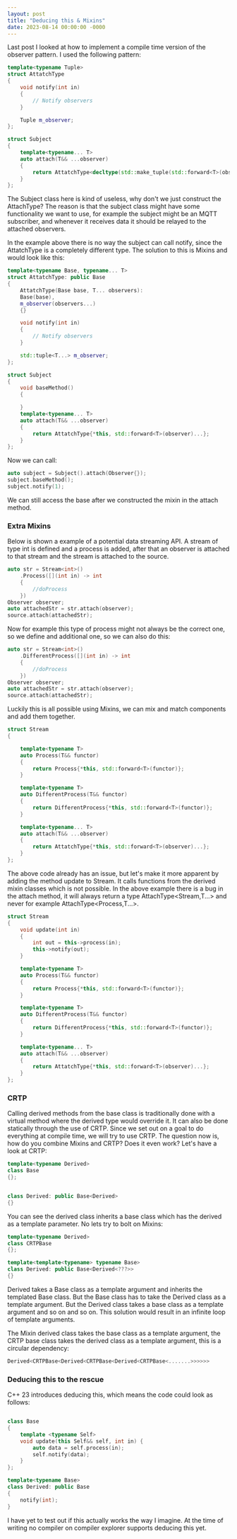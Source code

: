```yaml
---
layout: post
title: "Deducing this & Mixins"
date: 2023-08-14 00:00:00 -0000
---
```


Last post I looked at how to implement a compile time version of the observer pattern. I used the following pattern:
```cpp
template<typename Tuple>
struct AttatchType
{
    void notify(int in)
    {
        // Notify observers
    }

    Tuple m_observer;
};

struct Subject
{
    template<typename... T>
    auto attach(T&& ...observer)
    {
        return AttatchType<decltype(std::make_tuple(std::forward<T>(observer)...))>{std::make_tuple(std::forward<T>(observer)...)};
    }
};
```

The Subject class here is kind of useless, why don't we just construct the AttachType? The reason is that the subject class might have some functionality we want to use, for example the subject might be an MQTT subscriber, and whenever it receives data it should be relayed to the attached observers.

In the example above there is no way the subject can call notify, since the AttatchType is a completely different type. The solution to this is Mixins and would look like this:

```cpp
template<typename Base, typename... T>
struct AttatchType: public Base
{
    AttatchType(Base base, T... observers): 
    Base(base),
    m_observer(observers...)
    {}

    void notify(int in)
    {
        // Notify observers
    }

    std::tuple<T...> m_observer;
};

struct Subject
{
    void baseMethod()
    {

    }
    template<typename... T>
    auto attach(T&& ...observer)
    {
        return AttatchType{*this, std::forward<T>(observer)...};
    }
};
```
Now we can call: 
```cpp
auto subject = Subject().attach(Observer{});
subject.baseMethod();
subject.notify(1);
```
We can still access the base after we constructed the mixin in the attach method.

### Extra Mixins 

Below is shown a example of a potential data streaming API. A stream of type int is defined and a process is added, after that an observer is attached to that stream and the stream is attached to the source.

```cpp
auto str = Stream<int>()
    .Process([](int in) -> int
    {
        //doProcess
    })
Observer observer;
auto attachedStr = str.attach(observer);
source.attach(attachedStr);
```
Now for example this type of process might not always be the correct one, so we define and additional one, so we can also do this:

```cpp
auto str = Stream<int>()
    .DifferentProcess([](int in) -> int
    {
        //doProcess
    })
Observer observer;
auto attachedStr = str.attach(observer);
source.attach(attachedStr);
```
Luckily this is all possible using Mixins, we can mix and match components and add them together.
```cpp
struct Stream
{

    template<typename T>
    auto Process(T&& functor)
    {
        return Process{*this, std::forward<T>(functor)};
    }

    template<typename T>
    auto DifferentProcess(T&& functor)
    {
        return DifferentProcess{*this, std::forward<T>(functor)};
    }

    template<typename... T>
    auto attach(T&& ...observer)
    {
        return AttatchType{*this, std::forward<T>(observer)...};
    }
};
```
The above code already has an issue, but let's make it more apparent by adding the method update to Stream. It calls functions from the derived mixin classes which is not possible. In the above example there is a bug in the attach method, it will always return a type AttachType<Stream,T...> and never for example AttachType<Process<Stream>,T...>.
```cpp
struct Stream
{
    void update(int in)
    {
        int out = this->process(in);
        this->notify(out);
    }

    template<typename T>
    auto Process(T&& functor)
    {
        return Process{*this, std::forward<T>(functor)};
    }

    template<typename T>
    auto DifferentProcess(T&& functor)
    {
        return DifferentProcess{*this, std::forward<T>(functor)};
    }

    template<typename... T>
    auto attach(T&& ...observer)
    {
        return AttatchType{*this, std::forward<T>(observer)...};
    }
};
```
### CRTP

Calling derived methods from the base class is traditionally done with a virtual method where the derived type would override it. It can also be done statically through the use of CRTP. Since we set out on a goal to do everything at compile time, we will try to use CRTP. The question now is, how do you combine Mixins and CRTP? Does it even work? Let's have a look at CRTP:

```cpp
template<typename Derived>
class Base
{};


class Derived: public Base<Derived>
{}
```
You can see the derived class inherits a base class which has the derived as a template parameter. No lets try to bolt on Mixins:

```cpp
template<typename Derived>
class CRTPBase
{};

template<template<typename> typename Base>
class Derived: public Base<Derived<???>>
{}
```
Derived takes a Base class as a template argument and inherits the templated Base class. But the Base class has to take the Derived class as a template argument. But the Derived class takes a base class as a template argument and so on and so on. This solution would result in an infinite loop of template arguments. 

The Mixin derived class takes the base class as a template argument, the CRTP base class takes the derived class as a template argument, this is a circular dependency:

```cpp
Derived<CRTPBase<Derived<CRTPBase<Derived<CRTPBase<.......>>>>>>
```

### Deducing this to the rescue

C++ 23 introduces deducing this, which means the code could look as follows:

```cpp

class Base
{
    template <typename Self>
    void update(this Self&& self, int in) {
        auto data = self.process(in);
        self.notify(data);
    }
};

template<typename Base>
class Derived: public Base
{
    notify(int);
}
```
I have yet to test out if this actually works the way I imagine. At the time of writing no compiler on compiler explorer supports deducing this yet.